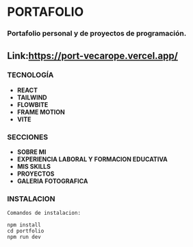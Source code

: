 # PORTAFOLIO  
### Portafolio personal y de proyectos de programación.         

## Link:https://port-vecarope.vercel.app/

### TECNOLOGÍA
- **REACT**   
- **TAILWIND**  
- **FLOWBITE**
- **FRAME MOTION**       
- **VITE**    


### SECCIONES 
+ **SOBRE MI**  
+ **EXPERIENCIA LABORAL Y FORMACION EDUCATIVA** 
+ **MIS SKILLS**    
+ **PROYECTOS** 
+ **GALERIA FOTOGRAFICA**               
    
### INSTALACION
    
    Comandos de instalacion:
```
npm install 
cd portfolio
npm run dev 

```




